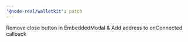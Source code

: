 ```yaml
---
'@node-real/walletkit': patch
---
```


Remove close button in EmbeddedModal & Add address to onConnected callback
